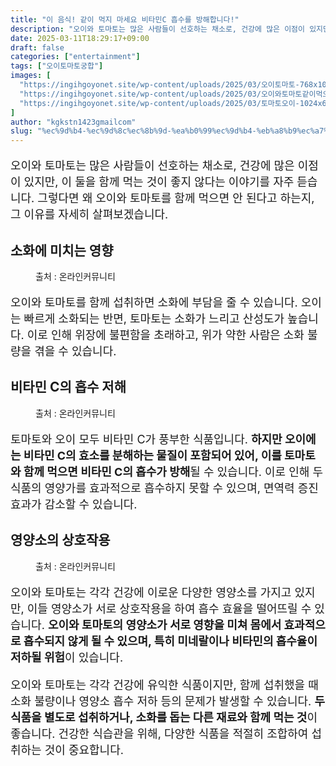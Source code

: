 ```yaml
---
title: "이 음식! 같이 먹지 마세요 비타민C 흡수를 방해합니다!"
description: "오이와 토마토는 많은 사람들이 선호하는 채소로, 건강에 많은 이점이 있지만, 이 둘을 함께 먹는 것이 좋지 않다는 이야기를 자주 듣습니다. 그렇다면 왜 오이와 토마토를 함께 먹으면 안 된다고 하는지, 그 이유를 자세히 살펴보겠습니다."
date: 2025-03-11T18:29:17+09:00
draft: false
categories: ["entertainment"]
tags: ["오이토마토궁합"]
images: [
  "https://ingihgoyonet.site/wp-content/uploads/2025/03/오이토마토-768x1024.jpg"
  "https://ingihgoyonet.site/wp-content/uploads/2025/03/오이와토마토같이먹으면안되는이유-1024x683.jpg"
  "https://ingihgoyonet.site/wp-content/uploads/2025/03/토마토오이-1024x683.jpg"
]
author: "kgkstn1423gmailcom"
slug: "%ec%9d%b4-%ec%9d%8c%ec%8b%9d-%ea%b0%99%ec%9d%b4-%eb%a8%b9%ec%a7%80-%eb%a7%88%ec%84%b8%ec%9a%94-%eb%b9%84%ed%83%80%eb%af%bcc-%ed%9d%a1%ec%88%98%eb%a5%bc-%eb%b0%a9%ed%95%b4%ed%95%a9%eb%8b%88%eb%8b%a4"
---
```


<p style="font-size:18px">오이와 토마토는 많은 사람들이 선호하는 채소로, 건강에 많은 이점이 있지만, 이 둘을 함께 먹는 것이 좋지 않다는 이야기를 자주 듣습니다. 그렇다면 왜 오이와 토마토를 함께 먹으면 안 된다고 하는지, 그 이유를 자세히 살펴보겠습니다.</p> <h2 >소화에 미치는 영향</h2> <figure ><img src="https://ingihgoyonet.site/wp-content/uploads/2025/03/오이토마토-768x1024.jpg" alt="" style="aspect-ratio:16/9;object-fit:cover"/><figcaption >출처 : 온라인커뮤니티</figcaption></figure> <p style="font-size:18px">오이와 토마토를 함께 섭취하면 소화에 부담을 줄 수 있습니다. 오이는 빠르게 소화되는 반면, 토마토는 소화가 느리고 산성도가 높습니다. 이로 인해 위장에 불편함을 초래하고, 위가 약한 사람은 소화 불량을 겪을 수 있습니다.</p> <h2 >비타민 C의 흡수 저해</h2> <figure ><img src="https://ingihgoyonet.site/wp-content/uploads/2025/03/오이와토마토같이먹으면안되는이유-1024x683.jpg" alt="" style="aspect-ratio:16/9;object-fit:cover"/><figcaption >출처 : 온라인커뮤니티</figcaption></figure> <p style="font-size:18px">토마토와 오이 모두 비타민 C가 풍부한 식품입니다. <strong>하지만 오이에는 비타민 C의 효소를 분해하는 물질이 포함되어 있어, 이를 토마토와 함께 먹으면 비타민 C의 흡수가 방해</strong>될 수 있습니다. 이로 인해 두 식품의 영양가를 효과적으로 흡수하지 못할 수 있으며, 면역력 증진 효과가 감소할 수 있습니다.</p> <h2 >영양소의 상호작용</h2> <figure ><img src="https://ingihgoyonet.site/wp-content/uploads/2025/03/토마토오이-1024x683.jpg" alt="" style="aspect-ratio:16/9;object-fit:cover"/><figcaption >출처 : 온라인커뮤니티</figcaption></figure> <p style="font-size:18px">오이와 토마토는 각각 건강에 이로운 다양한 영양소를 가지고 있지만, 이들 영양소가 서로 상호작용을 하여 흡수 효율을 떨어뜨릴 수 있습니다. <strong>오이와 토마토의 영양소가 서로 영향을 미쳐 몸에서 효과적으로 흡수되지 않게 될 수 있으며, 특히 미네랄이나 비타민의 흡수율이 저하될 위험</strong>이 있습니다.</p> <p style="font-size:18px">오이와 토마토는 각각 건강에 유익한 식품이지만, 함께 섭취했을 때 소화 불량이나 영양소 흡수 저하 등의 문제가 발생할 수 있습니다. <strong>두 식품을 별도로 섭취하거나, 소화를 돕는 다른 재료와 함께 먹는 것</strong>이 좋습니다. 건강한 식습관을 위해, 다양한 식품을 적절히 조합하여 섭취하는 것이 중요합니다.</p>